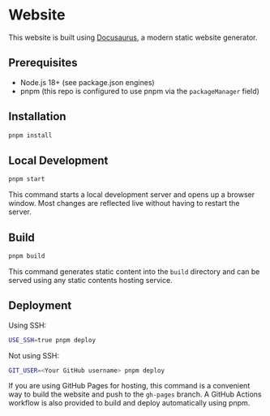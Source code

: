 # Website

This website is built using [Docusaurus](https://docusaurus.io/), a modern static website generator.

## Prerequisites

- Node.js 18+ (see package.json engines)
- pnpm (this repo is configured to use pnpm via the `packageManager` field)

## Installation

```bash
pnpm install
```

## Local Development

```bash
pnpm start
```

This command starts a local development server and opens up a browser window. Most changes are reflected live without having to restart the server.

## Build

```bash
pnpm build
```

This command generates static content into the `build` directory and can be served using any static contents hosting service.

## Deployment

Using SSH:

```bash
USE_SSH=true pnpm deploy
```

Not using SSH:

```bash
GIT_USER=<Your GitHub username> pnpm deploy
```

If you are using GitHub Pages for hosting, this command is a convenient way to build the website and push to the
`gh-pages` branch. A GitHub Actions workflow is also provided to build and deploy automatically using pnpm.
